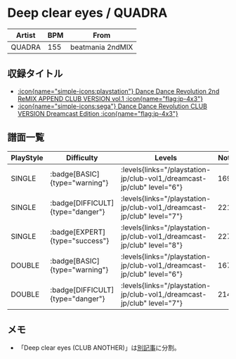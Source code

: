 # Deep clear eyes / QUADRA

|Artist|BPM|From|
|------|---|----|
|QUADRA|155|beatmania 2ndMIX|

## 収録タイトル

- [:icon{name="simple-icons:playstation"} Dance Dance Revolution 2nd ReMIX APPEND CLUB VERSION vol.1 :icon{name="flag:jp-4x3"}](/playstation-jp/club-vol1)
- [:icon{name="simple-icons:sega"} Dance Dance Revolution CLUB VERSION Dreamcast Edition :icon{name="flag:jp-4x3"}](/dreamcast-jp/club)

## 譜面一覧

|PlayStyle|Difficulty|Levels|Notes|Movie|
|---------|----------|------|-----|-----|
|SINGLE| :badge[BASIC]{type="warning"}| :levels{links="/playstation-jp/club-vol1,/dreamcast-jp/club" level="6"}|169/0||
|SINGLE| :badge[DIFFICULT]{type="danger"}| :levels{links="/playstation-jp/club-vol1,/dreamcast-jp/club" level="7"}|221/0||
|SINGLE| :badge[EXPERT]{type="success"}| :levels{links="/playstation-jp/club-vol1,/dreamcast-jp/club" level="8"}|227/0||
|DOUBLE| :badge[BASIC]{type="warning"}| :levels{links="/playstation-jp/club-vol1,/dreamcast-jp/club" level="6"}|167/0||
|DOUBLE| :badge[DIFFICULT]{type="danger"}| :levels{links="/playstation-jp/club-vol1,/dreamcast-jp/club" level="7"}|214/0||

## メモ

- 「Deep clear eyes (CLUB ANOTHER)」は[別記事](/playstation-jp/club-vol2/deep-clear-eyes-another)に分割。
